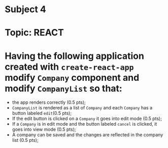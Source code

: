 # Subject 4
# Topic: REACT

# Having the following application created with `create-react-app` modify `Company` component and modify `CompanyList` so that:
- the app renders correctly (0.5 pts);
- `CompanyList` is rendered as a list of `Company` and each `Company` has a button labeled `edit`(0.5 pts);
- If the edit button is clicked on a `Company` it goes into edit mode (0.5 pts);
- If a `Company` is in edit mode and the button labeled `cancel` is clicked, it goes into view mode (0.5 pts);
- A company can be saved and the changes are reflected in the company list (0.5 pts);